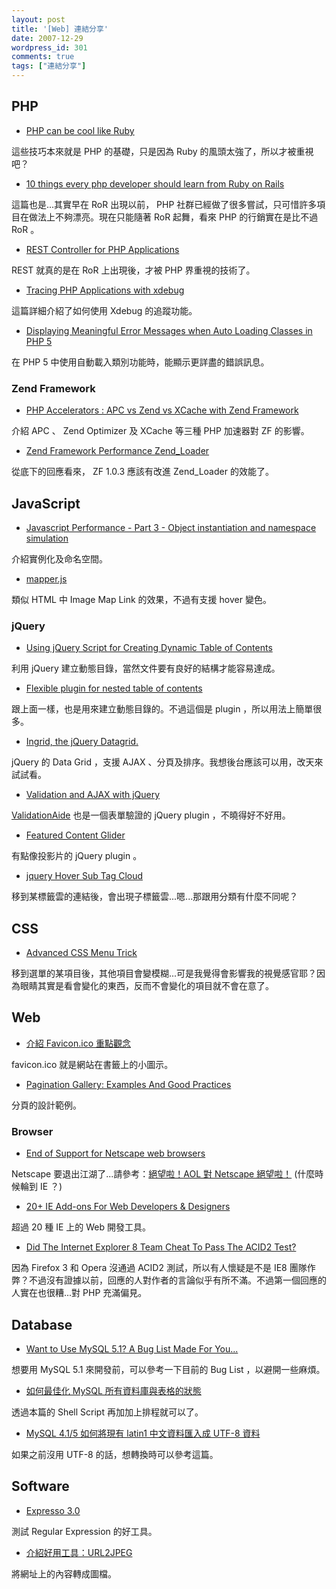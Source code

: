 ```yaml
---
layout: post
title: '[Web] 連結分享'
date: 2007-12-29
wordpress_id: 301
comments: true
tags: ["連結分享"]
---
```


<!--more-->

## PHP

* [PHP can be cool like Ruby](http://codesnipers.com/?q=php-can-be-cool-like-ruby)

這些技巧本來就是 PHP 的基礎，只是因為 Ruby 的風頭太強了，所以才被重視吧？

* [10 things every php developer should learn from Ruby on Rails](http://reinholdweber.com/?p=6)

這篇也是...其實早在 RoR 出現以前， PHP 社群已經做了很多嘗試，只可惜許多項目在做法上不夠漂亮。現在只能隨著 RoR 起舞，看來 PHP 的行銷實在是比不過 RoR 。

* [REST Controller for PHP Applications](http://jan.prima.de/~jan/plok/archives/115-REST-Controller-for-PHP-Applications.html)

REST 就真的是在 RoR 上出現後，才被 PHP 界重視的技術了。

* [Tracing PHP Applications with xdebug](http://devzone.zend.com/article/2871-Tracing-PHP-Applications-with-xdebug)

這篇詳細介紹了如何使用 Xdebug 的追蹤功能。

* [Displaying Meaningful Error Messages when Auto Loading Classes in PHP 5](http://www.devshed.com/c/a/PHP/Displaying-Meaningful-Error-Messages-when-Auto-Loading-Classes-in-PHP-5/)

在 PHP 5 中使用自動載入類別功能時，能顯示更詳盡的錯誤訊息。 



### Zend Framework

* [PHP Accelerators : APC vs Zend vs XCache with Zend Framework](http://blog.digitalstruct.com/2007/12/23/php-accelerators-apc-vs-zend-vs-xcache-with-zend-framework/)

介紹 APC 、 Zend Optimizer 及 XCache 等三種 PHP 加速器對 ZF 的影響。

* [Zend Framework Performance Zend_Loader](http://blog.digitalstruct.com/2007/12/23/zend-framework-performance-zend_loader/)

從底下的回應看來， ZF 1.0.3 應該有改進 Zend_Loader 的效能了。



## JavaScript

* [Javascript Performance - Part 3 - Object instantiation and namespace simulation](http://www.hrcerqueira.com/javascript-performance-part-3-object-instantiation-and-namespace-simulation/)

介紹實例化及命名空間。

* [mapper.js](http://www.netzgesta.de/mapper/)

類似 HTML 中 Image Map Link 的效果，不過有支援 hover 變色。



### jQuery

* [Using jQuery Script for Creating Dynamic Table of Contents](http://www.packtpub.com/article/using-jquery-script-for-creating-dynamic-table-of-contents/lt)

利用 jQuery 建立動態目錄，當然文件要有良好的結構才能容易達成。

* [Flexible plugin for nested table of contents](http://blog.rebeccamurphey.com/2007/12/24/jquery-table-of-contents-plugin-nested/)

跟上面一樣，也是用來建立動態目錄的。不過這個是 plugin ，所以用法上簡單很多。 

* [Ingrid, the jQuery Datagrid.](http://reconstrukt.com/ingrid/)

jQuery 的 Data Grid ，支援 AJAX 、分頁及排序。我想後台應該可以用，改天來試試看。

* [Validation and AJAX with jQuery](http://www.prodevtips.com/2007/12/28/validation-and-ajax-with-jquery/)

[ValidationAide](http://www.stebrennan.force9.co.uk/validationaide/index.htm) 也是一個表單驗證的 jQuery plugin ，不曉得好不好用。

* [Featured Content Glider](http://www.dynamicdrive.com/dynamicindex17/featuredcontentglider.htm)

有點像投影片的 jQuery plugin 。

* [jquery Hover Sub Tag Cloud](http://www.noupe.com/ajax/jquery-hover-sub-tag-cloud.html)

移到某標籤雲的連結後，會出現子標籤雲...嗯...那跟用分類有什麼不同呢？



## CSS

* [Advanced CSS Menu Trick](http://www.3point7designs.com/blog/2007/12/22/advanced-css-menu-trick/)

移到選單的某項目後，其他項目會變模糊...可是我覺得會影響我的視覺感官耶？因為眼睛其實是看會變化的東西，反而不會變化的項目就不會在意了。



## Web

* [ 介紹 Favicon.ico 重點觀念](http://blog.miniasp.com/post/2007/12/Introduce-faviconico-and-important-concept.aspx)

favicon.ico 就是網站在書籤上的小圖示。

* [Pagination Gallery: Examples And Good Practices](http://www.smashingmagazine.com/2007/11/16/pagination-gallery-examples-and-good-practices/)

分頁的設計範例。



### Browser

* [End of Support for Netscape web browsers](http://blog.netscape.com/2007/12/28/end-of-support-for-netscape-web-browsers/)

Netscape 要退出江湖了...請參考：[絕望啦！AOL 對 Netscape 絕望啦！](http://mozlinks-zh.blogspot.com/2007/12/aol-netscape.html) (什麼時候輪到 IE ？) 

* [20+ IE Add-ons For Web Developers &amp; Designers](http://www.techdune.com/2007/10/05/20-ie-add-ons-for-web-developers-designers/)

超過 20 種 IE 上的 Web 開發工具。 

* [Did The Internet Explorer 8 Team Cheat To Pass The ACID2 Test?](http://www.jondavis.net/blog/post/2007/12/Did-The-Internet-Explorer-8-Team-Cheat-To-Pass-The-ACID2-Test.aspx)

因為 Firefox 3 和 Opera 沒通過 ACID2 測試，所以有人懷疑是不是 IE8 團隊作弊？不過沒有證據以前，回應的人對作者的言論似乎有所不滿。不過第一個回應的人實在也很糟...對 PHP 充滿偏見。 



## Database

* [Want to Use MySQL 5.1? A Bug List Made For You...](http://www.jpipes.com/index.php?/archives/205-Want-to-Use-MySQL-5.1-A-Bug-List-Made-For-You....html)

想要用 MySQL 5.1 來開發前，可以參考一下目前的 Bug List ，以避開一些麻煩。

* [如何最佳化 MySQL 所有資料庫與表格的狀態](http://blog.miniasp.com/post/2007/12/How-to-optimize-all-the-MySQL-tables-of-every-databases.aspx)

透過本篇的 Shell Script 再加加上排程就可以了。

* [MySQL 4.1/5 如何將現有 latin1 中文資料匯入成 UTF-8 資料](http://blog.miniasp.com/post/2007/12/How-to-convert-MySQL-41-and-50-latin1-encoding-to-UTF-8.aspx)

如果之前沒用 UTF-8 的話，想轉換時可以參考這篇。



## Software

* [Expresso  3.0](http://www.ultrapico.com/Expresso.htm)

測試 Regular Expression 的好工具。

* [介紹好用工具：URL2JPEG](http://blog.miniasp.com/post/2007/12/Useful-tools-URL2JPEG.aspx)

將網址上的內容轉成圖檔。


